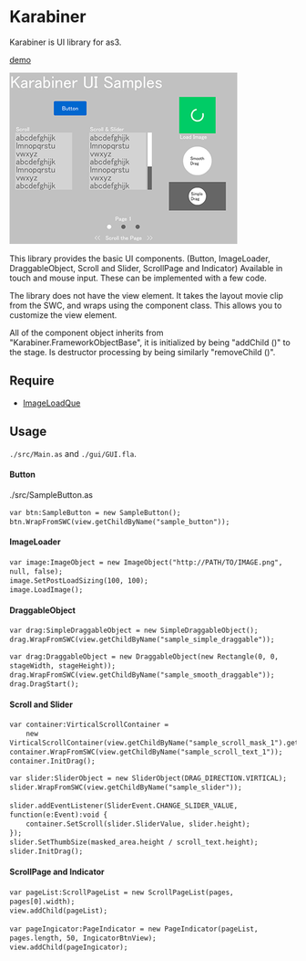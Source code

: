 # Karabiner
Karabiner is UI library for as3.

[demo](https://dl.dropboxusercontent.com/u/4733593/Karabiner/index.html)

![](./sample.png)

This library provides the basic UI components.
(Button, ImageLoader, DraggableObject, Scroll and Slider, ScrollPage and Indicator)
Available in touch and mouse input. These can be implemented with a few code.

The library does not have the view element.
It takes the layout movie clip from the SWC, and wraps using the component class.
This allows you to customize the view element.

All of the component object inherits from "Karabiner.FrameworkObjectBase",
it is initialized by being "addChild ()" to the stage.
Is destructor processing by being similarly "removeChild ()".

## Require

- [ImageLoadQue](http://www.libspark.org/wiki/ImageLoadQueue)

## Usage

`./src/Main.as` and `./gui/GUI.fla`.

#### Button

./src/SampleButton.as

```
var btn:SampleButton = new SampleButton();
btn.WrapFromSWC(view.getChildByName("sample_button"));
```

#### ImageLoader

```
var image:ImageObject = new ImageObject("http://PATH/TO/IMAGE.png", null, false);
image.SetPostLoadSizing(100, 100);
image.LoadImage();
```

#### DraggableObject

```
var drag:SimpleDraggableObject = new SimpleDraggableObject();
drag.WrapFromSWC(view.getChildByName("sample_simple_draggable"));
```

```
var drag:DraggableObject = new DraggableObject(new Rectangle(0, 0, stageWidth, stageHeight));
drag.WrapFromSWC(view.getChildByName("sample_smooth_draggable"));
drag.DragStart();
```

#### Scroll and Slider

```
var container:VirticalScrollContainer =
	new VirticalScrollContainer(view.getChildByName("sample_scroll_mask_1").getRect(view));
container.WrapFromSWC(view.getChildByName("sample_scroll_text_1"));
container.InitDrag();
```

```
var slider:SliderObject = new SliderObject(DRAG_DIRECTION.VIRTICAL);
slider.WrapFromSWC(view.getChildByName("sample_slider"));

slider.addEventListener(SliderEvent.CHANGE_SLIDER_VALUE, function(e:Event):void {
	container.SetScroll(slider.SliderValue, slider.height);
});
slider.SetThumbSize(masked_area.height / scroll_text.height);
slider.InitDrag();
```

#### ScrollPage and Indicator

```
var pageList:ScrollPageList = new ScrollPageList(pages, pages[0].width);
view.addChild(pageList);

var pageIngicator:PageIndicator = new PageIndicator(pageList, pages.length, 50, IngicatorBtnView);
view.addChild(pageIngicator);
```
